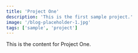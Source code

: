 ```yaml
---
title: 'Project One'
description: 'This is the first sample project.'
image: '/blog-placeholder-1.jpg'
tags: ['sample', 'project']
---
```


This is the content for Project One.
